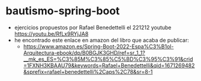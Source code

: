 # bautismo-spring-boot
- ejercicios propuestos por Rafael Benedettelli el 221212 youtube https://youtu.be/RfLx9RYjJA8
- he encontrado este enlace en amazon del libro que acaba de publicar:
  - https://www.amazon.es/Spring-Boot-2022-Espa%C3%B1ol-Arquitectura-ebook/dp/B0BGJK3GHD/ref=sr_1_1?__mk_es_ES=%C3%85M%C3%85%C5%BD%C3%95%C3%91&crid=1FXNH3KBAAU79&keywords=Rafael+Benedettelli&qid=1671269482&sprefix=rafael+benedettelli%2Caps%2C78&sr=8-1
